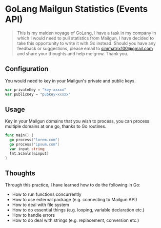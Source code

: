 # GoLang Mailgun Statistics (Events API)

> This is my maiden voyage of GoLang, I have a task in my company in which I would need to pull statistics from Mailgun, I have decided to take this opportunity to write it with Go instead. Should you have any feedback or suggestions, please email to simmatrix100@gmail.com and share your thoughts and help me grow. Thank you.

## Configuration

You would need to key in your Mailgun's private and public keys.

```go
var privateKey = "key-xxxxx"
var publicKey = "pubkey-xxxxx"
```

## Usage

Key in your Mailgun domains that you wish to process, you can process multiple domains at one go, thanks to Go routines.

```go
func main() {
  go process("lorem.com")
  go process("ipsum.com")
  var input string
  fmt.Scanln(&input)
}
```

## Thoughts

Through this practice, I have learned how to do the following in Go:

- How to run functions concurrently
- How to use external package (e.g. connecting to Mailgun API)
- How to deal with file system
- How to do essential things (e.g. looping, variable declaration etc.)
- How to handle errors
- How to do deal with strings (e.g. replacement, conversion etc.)
